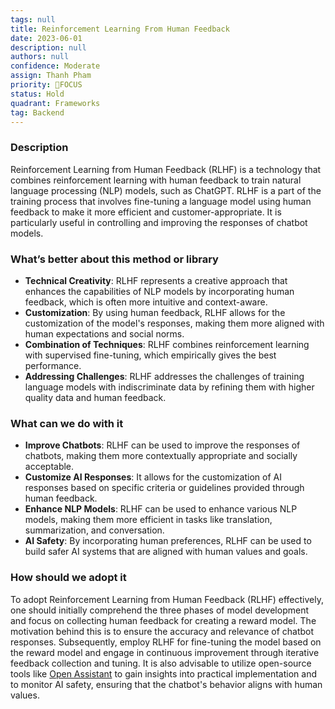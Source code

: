 ```yaml
---
tags: null
title: Reinforcement Learning From Human Feedback
date: 2023-06-01
description: null
authors: null
confidence: Moderate
assign: Thanh Pham
priority: 🎯FOCUS
status: Hold
quadrant: Frameworks
tag: Backend
---
```


<!-- table_of_contents 8f033a01-0cfb-43b5-b3d0-30e324d038b6 -->

### Description

Reinforcement Learning from Human Feedback (RLHF) is a technology that combines reinforcement learning with human feedback to train natural language processing (NLP) models, such as ChatGPT. RLHF is a part of the training process that involves fine-tuning a language model using human feedback to make it more efficient and customer-appropriate. It is particularly useful in controlling and improving the responses of chatbot models.

### What’s better about this method or library

- **Technical Creativity**: RLHF represents a creative approach that enhances the capabilities of NLP models by incorporating human feedback, which is often more intuitive and context-aware.
- **Customization**: By using human feedback, RLHF allows for the customization of the model's responses, making them more aligned with human expectations and social norms.
- **Combination of Techniques**: RLHF combines reinforcement learning with supervised fine-tuning, which empirically gives the best performance.
- **Addressing Challenges**: RLHF addresses the challenges of training language models with indiscriminate data by refining them with higher quality data and human feedback.

### What can we do with it

- **Improve Chatbots**: RLHF can be used to improve the responses of chatbots, making them more contextually appropriate and socially acceptable.
- **Customize AI Responses**: It allows for the customization of AI responses based on specific criteria or guidelines provided through human feedback.
- **Enhance NLP Models**: RLHF can be used to enhance various NLP models, making them more efficient in tasks like translation, summarization, and conversation.
- **AI Safety**: By incorporating human preferences, RLHF can be used to build safer AI systems that are aligned with human values and goals.

### How should we adopt it

To adopt Reinforcement Learning from Human Feedback (RLHF) effectively, one should initially comprehend the three phases of model development and focus on collecting human feedback for creating a reward model. The motivation behind this is to ensure the accuracy and relevance of chatbot responses. Subsequently, employ RLHF for fine-tuning the model based on the reward model and engage in continuous improvement through iterative feedback collection and tuning. It is also advisable to utilize open-source tools like [Open Assistant](https://github.com/LAION-AI/Open-Assistant) to gain insights into practical implementation and to monitor AI safety, ensuring that the chatbot's behavior aligns with human values.

<!-- child_database 39d4112a-3086-44aa-9e82-541abb07af8a -->
